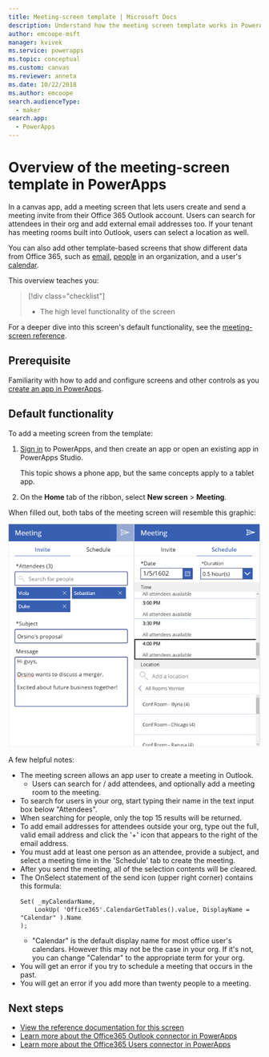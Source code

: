 ```yaml
---
title: Meeting-screen template | Microsoft Docs
description: Understand how the meeting screen template works in PowerApps, and extend the screen for your own use cases
author: emcoope-msft
manager: kvivek
ms.service: powerapps
ms.topic: conceptual
ms.custom: canvas
ms.reviewer: anneta
ms.date: 10/22/2018
ms.author: emcoope
search.audienceType: 
  - maker
search.app: 
  - PowerApps
---
```


# Overview of the meeting-screen template in PowerApps

In a canvas app, add a meeting screen that lets users create and send a meeting invite from their Office 365 Outlook account. Users can search for attendees in their org and add external email addresses too. If your tenant has meeting rooms built into Outlook, users can select a location as well.

You can also add other template-based screens that show different data from Office 365, such as [email](email-screen-overview.md), [people](people-screen-overview.md) in an organization, and a user's [calendar](calendar-screen-overview.md).

This overview teaches you:
> [!div class="checklist"]
> * The high level functionality of the screen

For a deeper dive into this screen's default functionality, see the [meeting-screen reference](meeting-screen-reference.md).

## Prerequisite

Familiarity with how to add and configure screens and other controls as you [create an app in PowerApps](../data-platform-create-app-scratch.md).

## Default functionality

To add a meeting screen from the template:

1. [Sign in](http://web.powerapps.com?utm_source=padocs&utm_medium=linkinadoc&utm_campaign=referralsfromdoc) to PowerApps, and then create an app or open an existing app in PowerApps Studio.

    This topic shows a phone app, but the same concepts apply to a tablet app.

1. On the **Home** tab of the ribbon, select **New screen** > **Meeting**.

  When filled out, both tabs of the meeting screen will resemble this graphic:

  ![Meeting screen, both tabs](media/meeting-screen/meeting-screen-full-both.png)

A few helpful notes:

* The meeting screen allows an app user to create a meeting in Outlook.
  * Users can search for / add attendees, and optionally add a meeting room to the meeting.
* To search for users in your org, start typing their name in the text input box below "Attendees".
* When searching for people, only the top 15 results will be returned.
* To add email addresses for attendees outside your org, type out the full, valid email address and click the '+' icon that appears to the right of the email address.
* You must add at least one person as an attendee, provide a subject, and select a meeting time in the 'Schedule' tab to create the meeting.
* After you send the meeting, all of the selection contents will be cleared.
* The OnSelect statement of the send icon (upper right corner) contains this formula: 
    ```powerapps-dot
    Set( _myCalendarName, 
        LookUp( 'Office365'.CalendarGetTables().value, DisplayName = "Calendar" ).Name 
    );
    ```
  * "Calendar" is the default display name for most office user's calendars. However this may not be the case in your org. If it's not, you can change "Calendar" to the appropriate term for your org.
* You will get an error if you try to schedule a meeting that occurs in the past.
* You will get an error if you add more than twenty people to a meeting.

## Next steps

* [View the reference documentation for this screen](./meeting-screen-reference.md)
* [Learn more about the Office365 Outlook connector in PowerApps](/connections/connection-office365-outlook.md)
* [Learn more about the Office365 Users connector in PowerApps](/connections/connection-office365-users.md)
